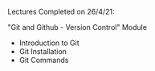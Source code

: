 Lectures Completed on 26/4/21:

"Git and Github - Version Control" Module
* Introduction to Git
* Git Installation
* Git Commands